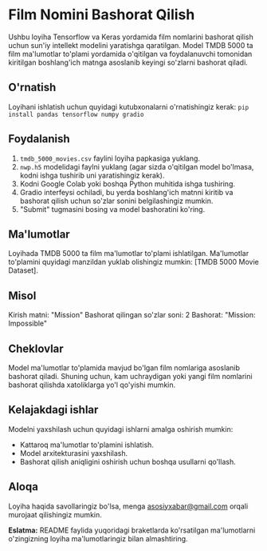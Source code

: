 # Film Nomini Bashorat Qilish

Ushbu loyiha Tensorflow va Keras yordamida film nomlarini bashorat qilish uchun sun'iy intellekt modelini yaratishga qaratilgan. Model TMDB 5000 ta film ma'lumotlar to'plami yordamida o'qitilgan va foydalanuvchi tomonidan kiritilgan boshlang'ich matnga asoslanib keyingi so'zlarni bashorat qiladi.

## O'rnatish

Loyihani ishlatish uchun quyidagi kutubxonalarni o'rnatishingiz kerak:
`pip install pandas tensorflow numpy gradio`

## Foydalanish

1. `tmdb_5000_movies.csv` faylini loyiha papkasiga yuklang.
2. `nwp.h5` modelidagi faylni yuklang (agar sizda o'qitilgan model bo'lmasa, kodni ishga tushirib uni yaratishingiz kerak).
3. Kodni Google Colab yoki boshqa Python muhitida ishga tushiring.
4. Gradio interfeysi ochiladi, bu yerda boshlang'ich matnni kiritib va bashorat qilish uchun so'zlar sonini belgilashingiz mumkin.
5. "Submit" tugmasini bosing va model bashoratini ko'ring.

## Ma'lumotlar

Loyihada TMDB 5000 ta film ma'lumotlar to'plami ishlatilgan. Ma'lumotlar to'plamini quyidagi manzildan yuklab olishingiz mumkin: [TMDB 5000 Movie Dataset].

## Misol
Kirish matni: "Mission" Bashorat qilingan so'zlar soni: 2 Bashorat: "Mission: Impossible"
## Cheklovlar

Model ma'lumotlar to'plamida mavjud bo'lgan film nomlariga asoslanib bashorat qiladi. Shuning uchun, kam uchraydigan yoki yangi film nomlarini bashorat qilishda xatoliklarga yo'l qo'yishi mumkin.

## Kelajakdagi ishlar

Modelni yaxshilash uchun quyidagi ishlarni amalga oshirish mumkin:

* Kattaroq ma'lumotlar to'plamini ishlatish.
* Model arxitekturasini yaxshilash.
* Bashorat qilish aniqligini oshirish uchun boshqa usullarni qo'llash.

## Aloqa

Loyiha haqida savollaringiz bo'lsa, menga asosiyxabar@gmail.com orqali murojaat qilishingiz mumkin.


**Eslatma:** README faylida yuqoridagi braketlarda ko'rsatilgan ma'lumotlarni o'zingizning loyiha ma'lumotlaringiz bilan almashtiring.
